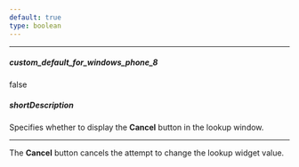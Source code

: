 ```yaml
---
default: true
type: boolean
---
```

---
##### custom_default_for_windows_phone_8
false

##### shortDescription
Specifies whether to display the **Cancel** button in the lookup window.

---
The **Cancel** button cancels the attempt to change the lookup widget value.
